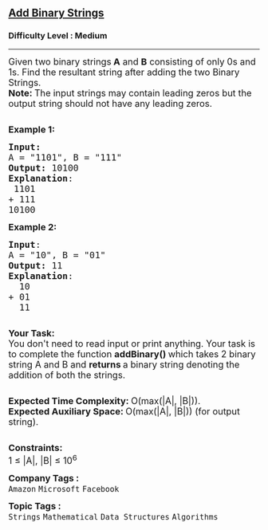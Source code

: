 <h2><a href="https://www.geeksforgeeks.org/problems/add-binary-strings3805/1?page=13&category=Arrays,Strings&sortBy=submissions">Add Binary Strings</a></h2><h3>Difficulty Level : Medium</h3><hr><div class="problems_problem_content__Xm_eO"><p><span style="font-size: 18px;">Given two binary strings<strong> A</strong>&nbsp;and <strong>B</strong> consisting of only 0s and 1s. Find the resultant string after adding the two Binary Strings.<br><strong>Note:&nbsp;</strong>The input strings may contain leading zeros but the output string should not have any leading zeros.</span></p>
<p><br><span style="font-size: 18px;"><strong>Example 1:</strong></span></p>
<pre><span style="font-size: 18px;"><strong>Input:</strong>
A = "1101", B = "111"
<strong>Output:</strong> 10100
<strong>Explanation</strong>:
&nbsp;1101
+&nbsp;111
10100</span>
</pre>
<p><span style="font-size: 18px;"><strong>Example 2:</strong></span></p>
<pre><span style="font-size: 18px;"><strong>Input</strong>: 
A = "10", B = "01"
<strong>Output:</strong> 11
<strong>Explanation</strong>: 
  10
+ 01
&nbsp; 11</span>
</pre>
<p><br><span style="font-size: 18px;"><strong>Your Task:</strong><br>You don't need to read input or print anything. Your task is to complete the function&nbsp;<strong>addBinary()&nbsp;</strong>which takes 2 binary string A and B and <strong>returns&nbsp;</strong>a binary string denoting the addition of both the strings.</span></p>
<p><br><span style="font-size: 18px;"><strong>Expected Time Complexity:&nbsp;</strong>O(max(|A|, |B|)).<br><strong>Expected Auxiliary Space:&nbsp;</strong>O(max(|A|, |B|)) (for output string).</span></p>
<p><br><span style="font-size: 18px;"><strong>Constraints:</strong></span><br><span style="font-size: 18px;">1 ≤ |A|, |B| ≤ 10<sup>6</sup></span></p></div><p><span style=font-size:18px><strong>Company Tags : </strong><br><code>Amazon</code>&nbsp;<code>Microsoft</code>&nbsp;<code>Facebook</code>&nbsp;<br><p><span style=font-size:18px><strong>Topic Tags : </strong><br><code>Strings</code>&nbsp;<code>Mathematical</code>&nbsp;<code>Data Structures</code>&nbsp;<code>Algorithms</code>&nbsp;